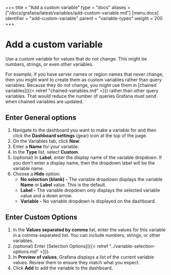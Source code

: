 +++
title = "Add a custom variable"
type = "docs"
aliases = ["/docs/grafana/latest/variables/add-custom-variable.md"]
[menu.docs]
identifier = "add-custom-variable"
parent = "variable-types"
weight = 200
+++

# Add a custom variable

Use a _custom_ variable for values that do not change. This might be numbers, strings, or even other variables.

For example, if you have server names or region names that never change, then you might want to create them as custom variables rather than query variables. Because they do not change, you might use them in [chained variables]({{< relref "chained-variables.md" >}}) rather than other query variables. That would reduce the number of queries Grafana must send when chained variables are updated. 

## Enter General options

1. Navigate to the dashboard you want to make a variable for and then click the **Dashboard settings** (gear) icon at the top of the page.
1. On the Variables tab, click **New**.
1. Enter a **Name** for your variable.
1. In the **Type** list, select **Custom**.
1. (optional) In **Label**, enter the display name of the variable dropdown. If you don't enter a display name, then the dropdown label will be the variable name.
1. Choose a **Hide** option:
   - **No selection (blank) -** The variable dropdown displays the variable **Name** or **Label** value. This is the default.
   - **Label -** The variable dropdown only displays the selected variable value and a down arrow.
   - **Variable -** No variable dropdown is displayed on the dashboard.

## Enter Custom Options

1. In the **Values separated by comma** list, enter the values for this variable in a comma-separated list. You can include numbers, strings, or other variables.
1. (optional) Enter [Selection Options]({{< relref "../variable-selection-options.md" >}}).
1. In **Preview of values**, Grafana displays a list of the current variable values. Review them to ensure they match what you expect.
1. Click **Add** to add the variable to the dashboard.

